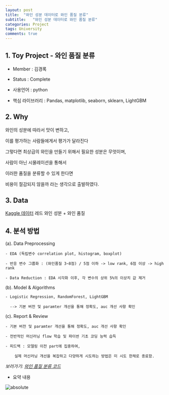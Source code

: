 ```yaml
---
layout: post
title:  "와인 성분 데이터로 와인 품질 분류"
subtitle:   "와인 성분 데이터로 와인 품질 분류"
categories: Project
tags: University
comments: true
---
```


## 1. Toy Project - 와인 품질 분류

  - Member : 김경록

  - Status : Complete

  - 사용언어 : python 
  
  - 핵심 라이브러리 : Pandas, matplotlib, seaborn, sklearn, LightGBM

## 2. Why

와인의 성분에 따라서 맛이 변하고, 

이를 평가하는 사람들에게서 평가가 달라진다

그렇다면 최상급의 와인을 만들기 위해서 필요한 성분은 무엇이며,

사람이 아닌 시물레이션을 통해서 

이러한 품질을 분류할 수 있게 한다면

비용이 절감되지 않을까 라는 생각으로 출발하였다.

## 3. Data

[Kaggle 데이터](https://www.kaggle.com/uciml/red-wine-quality-cortez-et-al-2009) 레드 와인 성분 + 와인 품질

## 4. 분석 방법

(a). Data Preprocessing

	- EDA (독립변수 correlation plot, histogram, boxplot)

	- 반응 변수 그룹화 : (와인품질 3~8점) / 5점 이하 -> low rank, 6점 이상 -> high rank

	- Data Reduction : EDA 시각화 이후, 각 변수의 상위 5%의 이상치 값 제거

(b). Model & Algorithms

	- Logistic Regression, RandomForest, LightGBM

	  --> 기본 버전 및 paramter 개선을 통해 정확도, auc 개선 사항 확인

(c). Report & Review

	- 기본 버전 및 paramter 개선을 통해 정확도, auc 개선 사항 확인

	- 전반적인 머신러닝 flow 학습 및 파이썬 기초 코딩 능력 습득

	- 피드백 : 모델링 이전 part에 집중하여, 
	
	    실제 머신러닝 개선을 복잡하고 다양하게 시도하는 방법은 미 시도 한채로 종료함.
		
*보러가기: [와인 품질 분류 코드](https://github.com/bluemumin/wine_quality_classfication/blob/master/wine_quality_simple_classfication.ipynb)*

- 요약 내용

<img data-action="zoom" src='{{ "/assets/img/wine/summary.png" | relative_url }}' alt='absolute'>